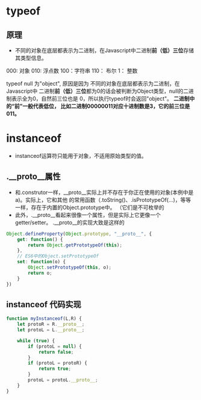 # typeof
## 原理
- 不同的对象在底层都表示为二进制，在Javascript中二进制**前（低）三位**存储其类型信息。

000: 对象
010: 浮点数
100：字符串
110： 布尔
1： 整数

typeof null 为"object", 原因是因为 不同的对象在底层都表示为二进制，在Javascript中
二进制**前（低）三位**都为0的话会被判断为Object类型，null的二进制表示全为0，自然前三位也是
0，所以执行typeof时会返回"object"。
**二进制中的“前”一般代表低位， 比如二进制00000011对应十进制数是3，它的前三位是011。**

# instanceof
- instanceof运算符只能用于对象，不适用原始类型的值。

## .__proto__属性
- 和.construtor一样，__proto__实际上并不存在于你正在使用的对象(本例中是a)。实际上，它和其他
的常用函数（.toString()、.isPrototypeOf(...)，等等 一样，存在于内置的Object.prototype中。
（它们是不可枚举的
- 此外，.__proto__看起来很像一个属性，但是实际上它更像一个 getter/setter。 .__proto__的实现大致是这样的
```js
Object.defineProperty(Object.prototype, "__proto__", {
    get: function() {
        return Object.getPrototypeOf(this);
    },
    // ES6中的Object.setPrototypeOf
    set: function(o) {
        Object.setPrototypeOf(this, o);
        return o;
    }
})
```

## instanceof 代码实现
```js
function myInstanceof(L,R) {
    let protoR = R.__proto__;
    let protoL = L.__proto__;

    while (true) {
        if (protoL = null) {
            return false;
        }
        if (protoL = protoR) {
            return true;
        }
        protoL = protoL.__proto__;
    }
}
```